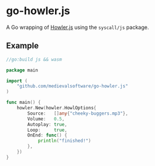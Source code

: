 # go-howler.js

A Go wrapping of [Howler.js](https://github.com/goldfire/howler.js) using the `syscall/js` package.

## Example

```go
//go:build js && wasm

package main

import (
	"github.com/medievalsoftware/go-howler.js"
)

func main() {
	howler.New(howler.HowlOptions{
		Source:   []any{"cheeky-buggers.mp3"},
		Volume:   0.5,
		Autoplay: true,
		Loop:     true,
		OnEnd: func() {
			println("finished!")
		},
	})
}
```
